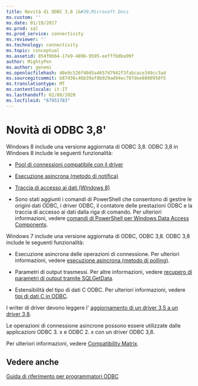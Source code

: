 ```yaml
---
title: Novità di ODBC 3,8 |&#39;Microsoft Docs
ms.custom: ''
ms.date: 01/19/2017
ms.prod: sql
ms.prod_service: connectivity
ms.reviewer: ''
ms.technology: connectivity
ms.topic: conceptual
ms.assetid: 854f0bb4-17e9-489b-9595-eefffb8ba99f
author: MightyPen
ms.author: genemi
ms.openlocfilehash: 48e9c526f4045a4657d7942f3fabcace349cc3ad
ms.sourcegitcommit: b87d36c46b39af8b929ad94ec707dee8800950f5
ms.translationtype: MT
ms.contentlocale: it-IT
ms.lasthandoff: 02/08/2020
ms.locfileid: "67951783"
---
```

# <a name="what39s-new-in-odbc-38"></a>Novità di ODBC 3,8&#39;
Windows 8 include una versione aggiornata di ODBC 3,8. ODBC 3,8 in Windows 8 include le seguenti funzionalità:  
  
-   [Pool di connessioni compatibile con il driver](../../odbc/reference/develop-app/driver-aware-connection-pooling.md)  
  
-   [Esecuzione asincrona (metodo di notifica)](../../odbc/reference/develop-app/asynchronous-execution-notification-method.md)  
  
-   [Traccia di accesso ai dati (Windows 8)](https://msdn.microsoft.com/library/windows/desktop/hh829624.aspx)  
  
-   Sono stati aggiunti i comandi di PowerShell che consentono di gestire le origini dati ODBC, i driver ODBC, il contatore delle prestazioni ODBC e la traccia di accesso ai dati dalla riga di comando.  Per ulteriori informazioni, vedere [comandi di PowerShell per Windows Data Access Components](https://msdn.microsoft.com/library/windows/desktop/jj134064.aspx).  
  
 Windows 7 include una versione aggiornata di ODBC, ODBC 3,8. ODBC 3,8 include le seguenti funzionalità:  
  
-   Esecuzione asincrona delle operazioni di connessione. Per ulteriori informazioni, vedere [esecuzione asincrona (metodo di polling)](../../odbc/reference/develop-app/asynchronous-execution-polling-method.md).  
  
-   Parametri di output trasmessi. Per altre informazioni, vedere [recupero di parametri di output tramite SQLGetData](../../odbc/reference/develop-app/retrieving-output-parameters-using-sqlgetdata.md).  
  
-   Estensibilità del tipo di dati C ODBC. Per ulteriori informazioni, vedere [tipi di dati C in ODBC](../../odbc/reference/develop-app/c-data-types-in-odbc.md).  
  
 I writer di driver devono leggere l' [aggiornamento di un driver 3,5 a un driver 3,8](../../odbc/reference/develop-driver/upgrading-a-3-5-driver-to-a-3-8-driver.md).  
  
 Le operazioni di connessione asincrone possono essere utilizzate dalle applicazioni ODBC 3. x e ODBC 2. x con un driver ODBC 3,8.  
  
 Per ulteriori informazioni, vedere [Compatibility Matrix](../../odbc/reference/develop-app/compatibility-matrix.md).  
  
## <a name="see-also"></a>Vedere anche  
 [Guida di riferimento per programmatori ODBC](../../odbc/reference/odbc-programmer-s-reference.md)
